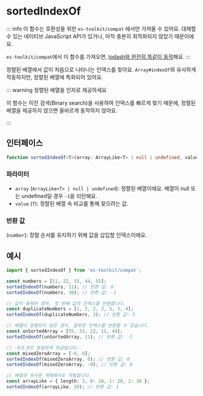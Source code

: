 # sortedIndexOf

::: info
이 함수는 호환성을 위한 `es-toolkit/compat` 에서만 가져올 수 있어요. 대체할 수 있는 네이티브 JavaScript API가 있거나, 아직 충분히 최적화되지 않았기 때문이에요.

`es-toolkit/compat`에서 이 함수를 가져오면, [lodash와 완전히 똑같이 동작](../../../compatibility.md)해요.
:::

정렬된 배열에서 값이 처음으로 나타나는 인덱스를 찾아요. `Array#indexOf`와 유사하게 작동하지만, 정렬된 배열에 특화되어 있어요.

::: warning 정렬된 배열을 인자로 제공하세요

이 함수는 이진 검색(Binary search)을 사용하여 인덱스를 빠르게 찾기 때문에, 정렬된 배열을 제공하지 않으면 올바르게 동작하지 않아요.

:::

## 인터페이스

```typescript
function sortedIndexOf<T>(array: ArrayLike<T> | null | undefined, value: T): number;
```

### 파라미터

- `array` (`ArrayLike<T> | null | undefined`): 정렬된 배열이에요. 배열이 null 또는 undefined일 경우 `-1`을 리턴해요.
- `value` (`T`): 정렬된 배열 속 비교를 통해 찾으려는 값.

### 반환 값

(`number`): 정렬 순서를 유지하기 위해 값을 삽입할 인덱스이에요.

## 예시

```typescript
import { sortedIndexOf } from 'es-toolkit/compat';

const numbers = [11, 22, 33, 44, 55];
sortedIndexOf(numbers, 11); // 반환 값: 0
sortedIndexOf(numbers, 30); // 반환 값: -1

// 값이 중복된 경우, 첫 번째 값의 인덱스를 반환합니다.
const duplicateNumbers = [1, 2, 2, 3, 3, 3, 4];
sortedIndexOf(duplicateNumbers, 3); // 반환 값: 3

// 배열이 정렬되지 않은 경우, 잘못된 인덱스를 반환할 수 있습니다.
const unSortedArray = [55, 33, 22, 11, 44];
sortedIndexOf(unSortedArray, 11); // 반환 값: -1

// -0과 0은 동일하게 취급됩니다.
const mixedZeroArray = [-0, 0];
sortedIndexOf(mixedZeroArray, 0); // 반환 값: 0
sortedIndexOf(mixedZeroArray, -0); // 반환 값: 0

// 배열과 유사한 객체에서도 작동합니다.
const arrayLike = { length: 3, 0: 10, 1: 20, 2: 30 };
sortedIndexOf(arrayLike, 20); // 반환 값: 1
```
